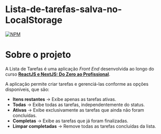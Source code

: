 # Lista-de-tarefas-salva-no-LocalStorage
[![NPM](https://img.shields.io/npm/l/react)](https://github.com/Cecilio-Sil/Lista-de-tarefas-salva-no-LocalStorage/blob/main/LICENSE)

# Sobre o projeto
A Lista de Tarefas é uma aplicação _Front End_ desenvolvida ao longo do curso [**ReactJS e NextJS: Do Zero ao Profissional**](https://www.udemy.com/course/reactjs-do-basico-ao-avancado-aprenda-a-criar-apps-reais/?couponCode=KEEPLEARNINGBR).

A aplicação permite criar tarefas e gerenciá-las conforme as opções disponíveis, que são: 
* **Itens restantes** -> Exibe apenas as tarefas ativas.
* **Todas** -> Exibe todas as tarefas, independentemente do status.
* **Ativas** -> Exibe exclusivamente as tarefas que ainda não foram concluídas.
* **Completas** -> Exibe as tarefas que já foram finalizadas.
* **Limpar completadas** -> Remove todas as tarefas concluídas da lista.
